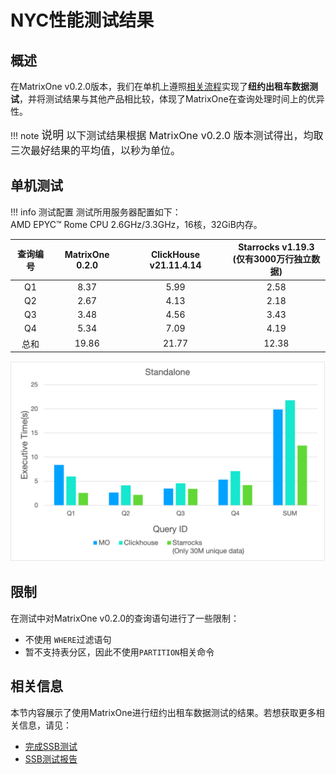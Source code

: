 # **NYC性能测试结果**

## **概述**

在MatrixOne v0.2.0版本，我们在单机上遵照[相关流程](../Get-Started/Tutorial/NYC-test-with-matrixone.md)实现了**纽约出租车数据测试**，并将测试结果与其他产品相比较，体现了MatrixOne在查询处理时间上的优异性。  

!!! note  <font size=4>说明</font>
    <font size=3>以下测试结果根据 MatrixOne v0.2.0 版本测试得出，均取三次最好结果的平均值，以秒为单位。</font>  

## **单机测试**

!!! info 测试配置
    测试所用服务器配置如下：  
    AMD EPYC™ Rome CPU 2.6GHz/3.3GHz，16核，32GiB内存。

|  查询编号 | MatrixOne 0.2.0   |  ClickHouse v21.11.4.14 | Starrocks v1.19.3<br>(仅有3000万行独立数据)
|  :----:  | :----:  |  :----:  |:----:
| Q1 | 8.37|5.99 |2.58
| Q2 | 2.67|4.13 |2.18
| Q3 | 3.48|4.56 |3.43
| Q4 | 5.34|7.09 |4.19
| 总和| 19.86|21.77|12.38

![柱状图](https://github.com/matrixorigin/artwork/blob/main/docs/overview/NYC_standalone.png?raw=true)

## **限制**

在测试中对MatrixOne v0.2.0的查询语句进行了一些限制：

* 不使用 `WHERE`过滤语句
* 暂不支持表分区，因此不使用`PARTITION`相关命令

## **相关信息**

本节内容展示了使用MatrixOne进行纽约出租车数据测试的结果。若想获取更多相关信息，请见：

* [完成SSB测试](../Get-Started/Tutorial/SSB-test-with-matrixone.md)  
* [SSB测试报告](SSB-Test-Performance.md)
